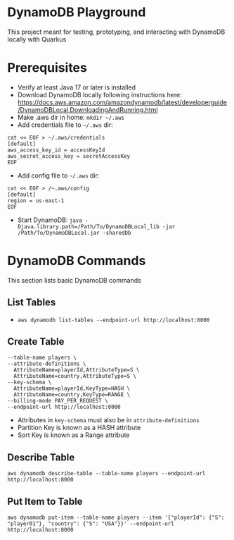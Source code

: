 # DynamoDB Playground
This project meant for testing, prototyping, and interacting with DynamoDB locally with Quarkus

# Prerequisites
- Verify at least Java 17 or later is installed
- Download DynamoDB locally following instructions here: https://docs.aws.amazon.com/amazondynamodb/latest/developerguide/DynamoDBLocal.DownloadingAndRunning.html
- Make .aws dir in home: `mkdir ~/.aws`
- Add credentials file to `~/.aws` dir:
```
cat << EOF > ~/.aws/credentials
[default]
aws_access_key_id = accessKeyId
aws_secret_access_key = secretAccessKey
EOF
```
- Add config file to `~/.aws` dir:
```
cat << EOF > /~.aws/config
[default]
region = us-east-1
EOF
```
- Start DynamoDB: `java -Djava.library.path=/Path/To/DynamoDBLocal_lib -jar /Path/To/DynamoDBLocal.jar -sharedDb
`

# DynamoDB Commands
This section lists basic DynamoDB commands

## List Tables
- `aws dynamodb list-tables --endpoint-url http://localhost:8000`

## Create Table
```
--table-name players \
--attribute-definitions \
  AttributeName=playerId,AttributeType=S \
  AttributeName=country,AttributeType=S \
--key-schema \
  AttributeName=playerId,KeyType=HASH \
  AttributeName=country,KeyType=RANGE \
--billing-mode PAY_PER_REQUEST \
--endpoint-url http://localhost:8000
```
- Attributes in `key-schema` must also be in `attribute-definitions`
- Partition Key is known as a HASH attribute
- Sort Key is known as a Range attribute

## Describe Table
`aws dynamodb describe-table --table-name players --endpoint-url http://localhost:8000`

## Put Item to Table
`aws dynamodb put-item --table-name players --item '{"playerId": {"S": "player01"}, "country": {"S": "USA"}}' --endpoint-url http://localhost:8000`
